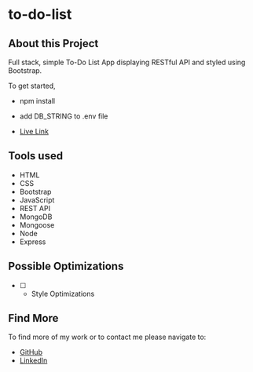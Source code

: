 ﻿# to-do-list

## About this Project
Full stack, simple To-Do List App displaying RESTful API and styled using Bootstrap.

To get started, 

- npm install
- add DB_STRING to .env file

-  [Live Link](https://ultramarine-vulture-hem.cyclic.app/)

## Tools used

- HTML
- CSS
- Bootstrap
- JavaScript
- REST API
- MongoDB
- Mongoose
- Node
- Express

## Possible Optimizations

- [ ] - Style Optimizations


## Find More

To find more of my work or to contact me please navigate to:

- [GitHub](https://github.com/jonahollis)
- [LinkedIn](https://www.linkedin.com/in/jonah-hollis/)

